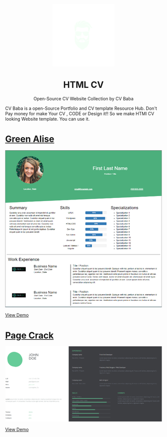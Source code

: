 <p align="center">
  <img width="200" src="./favicon.png" alt="Hellow World">
  
  <h1 align="center">HTML CV</h1>
  <p align="center"> Open-Source CV Website Collection by CV Baba</p>
</p> 

CV Baba is a open-Source Portfolio and CV template Resource Hub. Don't Pay money for make Your CV , CODE or Design  it!! So we make HTMl CV looking Website template. You can use it. 


# [Green Alise](https://naemazam.github.io/Html-CV/green%20alise/index.html)

![](./green%20alise/greenalise.PNG)

[View Demo](https://naemazam.github.io/Html-CV/green%20alise/index.html)

# [Page Crack](https://naemazam.github.io/Html-CV/Page-Crack/index.html)

![](./Page-Crack/pagecrack.PNG)

[View Demo](https://naemazam.github.io/Html-CV/Page-Crack/index.html)

